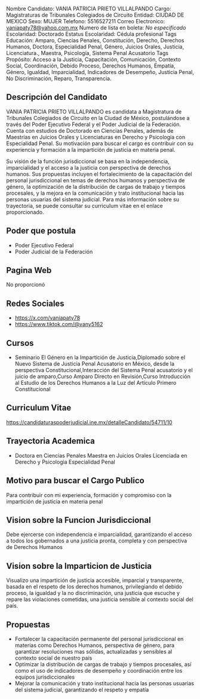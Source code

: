 Nombre Candidato: VANIA PATRICIA PRIETO VILLALPANDO
Cargo: Magistraturas de Tribunales Colegiados de Circuito
Entidad: CIUDAD DE MEXICO
Sexo: MUJER
Telefono: 5516527211
Correo Electronico: vaniapaty78@yahoo.com.mx
Numero de lista en boleta: *No especificado*
Escolaridad: Doctorado
Estatus Escolaridad: Cédula profesional
Tags Educación: Amparo, Ciencias Penales, Constitución, Derecho, Derechos Humanos, Doctora, Especialidad Penal, Género, Juicios Orales, Justicia, Licenciatura., Maestra, Psicología, Sistema Penal Acusatorio
Tags Propósito: Acceso a la Justicia, Capacitación, Comunicación, Contexto Social, Coordinación, Debido Proceso, Derechos Humanos, Empatía, Género, Igualdad, Imparcialidad, Indicadores de Desempeño, Justicia Penal, No Discriminación, Reparo, Transparencia.


## Descripción del Candidato 

VANIA PATRICIA PRIETO VILLALPANDO es candidata a Magistratura de Tribunales Colegiados de Circuito en la Ciudad de México, postulándose a través del Poder Ejecutivo Federal y el Poder Judicial de la Federación. Cuenta con estudios de Doctorado en Ciencias Penales, además de Maestrías en Juicios Orales y Licenciaturas en Derecho y Psicología con Especialidad Penal. Su motivación para buscar el cargo es contribuir con su experiencia y formación a la impartición de justicia en materia penal.

Su visión de la función jurisdiccional se basa en la independencia, imparcialidad y el acceso a la justicia con perspectiva de derechos humanos. Sus propuestas incluyen el fortalecimiento de la capacitación del personal jurisdiccional en temas de derechos humanos y perspectiva de género, la optimización de la distribución de cargas de trabajo y tiempos procesales, y la mejora en la comunicación y trato institucional hacia las personas usuarias del sistema judicial. Para más información sobre su trayectoria, se puede consultar su curriculum vitae en el enlace proporcionado.


## Poder que postula

- Poder Ejecutivo Federal
- Poder Judicial de la Federación


## Pagina Web

No proporcionó


## Redes Sociales

- https://x.com/vaniapaty78
- https://www.tiktok.com/@vany5162


## Cursos

- Seminario El Género en la Impartición de Justicia,Diplomado sobre el Nuevo Sistema de Justicia Penal Acusatorio en México, desde la perspectiva Constitucional,Interacción del Sistema Penal acusatorio y el juicio de amparo,Curso Amparo Directo en Revisión,Curso Introducción al Estudio de los Derechos Humanos a la Luz del Artículo Primero Constitucional


## Curriculum Vitae

https://candidaturaspoderjudicial.ine.mx/detalleCandidato/54711/10


## Trayectoria Academica

- Doctora en Ciencias Penales Maestra en Juicios Orales Licenciada en Derecho y Psicologìa Especialidad Penal


## Motivo para buscar el Cargo Publico

Para contribuir con mi experiencia, formación y compromiso con la impartición de justicia en materia penal


## Vision sobre la Funcion Jurisdiccional

Debe ejercerse con independencia e imparcialidad, garantizando el acceso a todos los gobernados a una justicia pronta, completa y con perspectiva de Derechos Humanos


## Vision sobre la Imparticion de Justicia

Visualizo una impartición de justicia accesible, imparcial y transparente, basada en el respeto de los derechos humanos, privilegiando el debido proceso, la igualdad y la no discriminación, una justicia que escuche y repare las violaciones cometidas, una justicia sensible al contexto social del país.


## Propuestas

- Fortalecer la capacitación permanente del personal jurisdiccional en materias como Derechos Humanos, perspectiva de género, para garantizar resoluciones mas sólidas, actualizadas y sensibles al contexto social de nuestro país
- Optimizar la distribución de cargas de trabajo y tiempos procesales, así como el uso de indicadores de desempeño y coordinación entre los equipos jurisdiccionales
- Mejorar la comunicación y trato institucional hacia las personas usuarias del sistema judicial, garantizando el respeto y empatía

